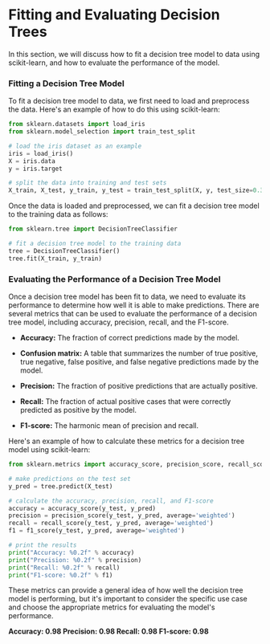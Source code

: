 # Fitting and Evaluating Decision Trees

In this section, we will discuss how to fit a decision tree model to data using scikit-learn, and how to evaluate the performance of the model.


### Fitting a Decision Tree Model

To fit a decision tree model to data, we first need to load and preprocess the data. Here's an example of how to do this using scikit-learn:

```python
from sklearn.datasets import load_iris
from sklearn.model_selection import train_test_split

# load the iris dataset as an example
iris = load_iris()
X = iris.data
y = iris.target

# split the data into training and test sets
X_train, X_test, y_train, y_test = train_test_split(X, y, test_size=0.3, random_state=0)

```


Once the data is loaded and preprocessed, we can fit a decision tree model to the training data as follows:

```python
from sklearn.tree import DecisionTreeClassifier

# fit a decision tree model to the training data
tree = DecisionTreeClassifier()
tree.fit(X_train, y_train)
```

### Evaluating the Performance of a Decision Tree Model
Once a decision tree model has been fit to data, we need to evaluate its performance to determine how well it is able to make predictions. There are several metrics that can be used to evaluate the performance of a decision tree model, including accuracy, precision, recall, and the F1-score.

- **Accuracy:** The fraction of correct predictions made by the model.

- **Confusion matrix:** A table that summarizes the number of true positive, true negative, false positive, and false negative predictions made by the model.

- **Precision:** The fraction of positive predictions that are actually positive.

- **Recall:** The fraction of actual positive cases that were correctly predicted as positive by the model.

- **F1-score:** The harmonic mean of precision and recall.

Here's an example of how to calculate these metrics for a decision tree model using scikit-learn:

```python
from sklearn.metrics import accuracy_score, precision_score, recall_score, f1_score

# make predictions on the test set
y_pred = tree.predict(X_test)

# calculate the accuracy, precision, recall, and F1-score
accuracy = accuracy_score(y_test, y_pred)
precision = precision_score(y_test, y_pred, average='weighted')
recall = recall_score(y_test, y_pred, average='weighted')
f1 = f1_score(y_test, y_pred, average='weighted')

# print the results
print("Accuracy: %0.2f" % accuracy)
print("Precision: %0.2f" % precision)
print("Recall: %0.2f" % recall)
print("F1-score: %0.2f" % f1)
```
These metrics can provide a general idea of how well the decision tree model is performing, but it's important to consider the specific use case and choose the appropriate metrics for evaluating the model's performance. 

**Accuracy: 0.98
Precision: 0.98
Recall: 0.98
F1-score: 0.98**

